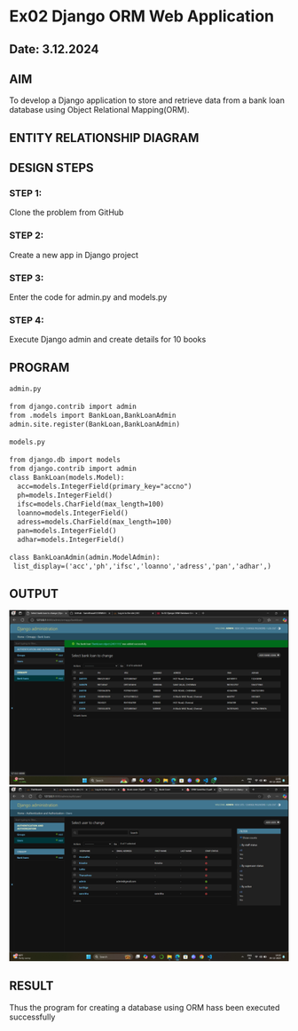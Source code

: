 # Ex02 Django ORM Web Application
## Date: 3.12.2024

## AIM
To develop a Django application to store and retrieve data from a bank loan database using Object Relational Mapping(ORM).

## ENTITY RELATIONSHIP DIAGRAM



## DESIGN STEPS

### STEP 1:
Clone the problem from GitHub

### STEP 2:
Create a new app in Django project

### STEP 3:
Enter the code for admin.py and models.py

### STEP 4:
Execute Django admin and create details for 10 books

## PROGRAM
```
admin.py

from django.contrib import admin
from .models import BankLoan,BankLoanAdmin
admin.site.register(BankLoan,BankLoanAdmin)

models.py

from django.db import models
from django.contrib import admin 
class BankLoan(models.Model):
  acc=models.IntegerField(primary_key="accno")
  ph=models.IntegerField()
  ifsc=models.CharField(max_length=100)
  loanno=models.IntegerField()
  adress=models.CharField(max_length=100)
  pan=models.IntegerField()
  adhar=models.IntegerField()

class BankLoanAdmin(admin.ModelAdmin):
 list_display=('acc','ph','ifsc','loanno','adress','pan','adhar',)

```



## OUTPUT
![alt text](<Screenshot 2024-12-03 220117.png>)
![alt text](<Screenshot 2024-12-05 141007.png>)


## RESULT
Thus the program for creating a database using ORM hass been executed successfully
